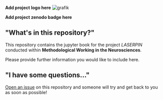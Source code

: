 **Add project logo here**
![grafik](https://user-images.githubusercontent.com/83163446/117822283-b5214280-b26c-11eb-8976-fb062fd6c3a6.png)


**Add project zenodo badge here**



## "What's in this repository?"

This repository contains the jupyter book for the project *LASERPIN* conducted within **Methodological Working in the Neurosciences**.

Please provide further information you would like to include here.

## "I have some questions..."

[Open an issue]() on this repository and someone will try and get back to you as soon as possible!
